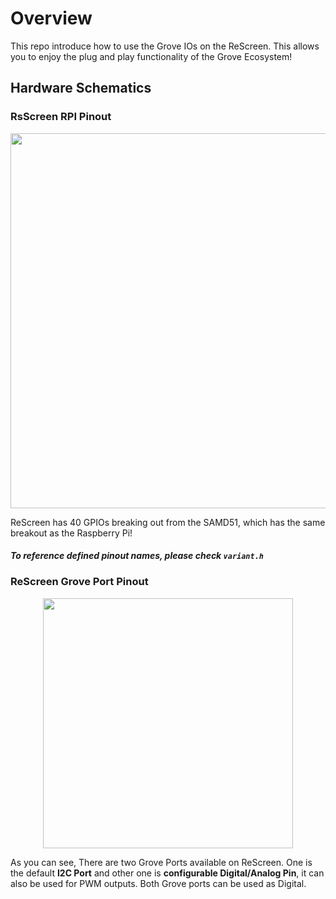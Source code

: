 # Overview

This repo introduce how to use the Grove IOs on the ReScreen. This allows you to enjoy the plug and play functionality of the Grove Ecosystem!

## Hardware Schematics

### RsScreen RPI Pinout

<div align=center><img width = 600 src="https://files.seeedstudio.com/wiki/Wio-Terminal/img/Xnip2020-03-03_12-28-09.jpg"/></div>

ReScreen has 40 GPIOs breaking out from the SAMD51, which has the same breakout as the Raspberry Pi!

#### *To reference defined pinout names, please check `variant.h`*

### ReScreen Grove Port Pinout

<div align=center><img width=400 src="https://files.seeedstudio.com/wiki/Wio-Terminal/img/Xnip2020-03-03_12-28-29.jpg"/></div>

As you can see, There are two Grove Ports available on ReScreen. One is the default **I2C Port** and other one is **configurable Digital/Analog Pin**, it can also be used for PWM outputs. Both Grove ports can be used as Digital.
